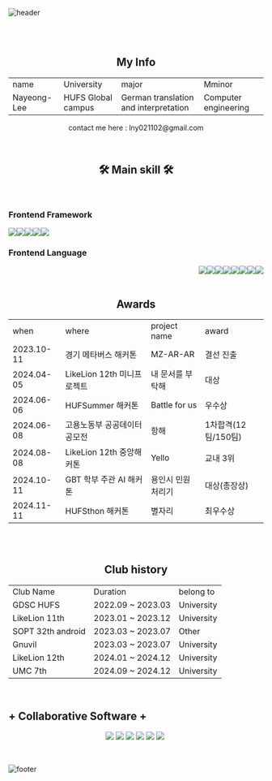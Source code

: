 ![header](https://capsule-render.vercel.app/api?type=waving&color=auto&height=200&section=header&text=HUFS%20Germany%20Computer%20Nayeong&fontSize=50&animation=twinkling&text-color=black)

<br>
<br>

<table align="center">
  <h2 align="center"><b>My Info</b></h3>
  <tr>
    <td>name</td>
    <td>University</td>
     <td>major</td>
    <td>Mminor</td>
  </tr>
  <tr>
    <td>Nayeong-Lee</td>
    <td>HUFS Global campus</td>
     <td>German translation and interpretation</td>
    <td>Computer engineering</td>
  </tr>
</table>
<p align="center">contact me here : lny021102@gmail.com</p>

<br />
<h2 align="center"><b>🛠 Main skill 🛠</b></h3>
<br />

<h3 align="start"><b>Frontend Framework</b></h3>
<div style="display: flex; justify-content: flex-start;">
<img src="https://img.shields.io/badge/React-61DAFB?style=flat-square&logo=React&logoColor=white"/>
<img src="https://img.shields.io/badge/Vite-646CFF?style=flat-square&logo=Vite&logoColor=white"/>
<img src="https://img.shields.io/badge/styledcomponents-DB7093?style=flat-square&logo=styledcomponents&logoColor=white"/>
<img src="https://img.shields.io/badge/Next.js-000000?style=flat-square&logo=Next.js&logoColor=white"/>
<img src="https://img.shields.io/badge/Flutter-02569B?style=flat-square&logo=Flutter&logoColor=white"/>
</div>

<h3 align="start"><b>Frontend Language</b></h3>
<div style="display: flex; justify-content: flex-end;">
<img src="https://img.shields.io/badge/Python-blue?style=flat-square&logo=Python&logoColor=white"/>
<img src="https://img.shields.io/badge/C-AFEEEE?style=flat-square&logo=C&logoColor=white"/>
<img src="https://img.shields.io/badge/C++-00599C?style=flat-square&logo=C++&logoColor=white"/>
<img src="https://img.shields.io/badge/Java-092E20?style=flat-square&logo=Java&logoColor=white"/>
<img src="https://img.shields.io/badge/dart-0175C2?style=flat-square&logo=dart&logoColor=white"/>
<img src="https://img.shields.io/badge/Kotlin-F48E00?style=flat-square&logo=Kotlin&logoColor=white"/>
<img src="https://img.shields.io/badge/javacript-F7DF1E?style=flat-square&logo=javascript&logoColor=white"/>
<img src="https://img.shields.io/badge/typescript-3178C6?style=flat-square&logo=typescript&logoColor=white"/>
</div>

  <br>
<table align="center">
  <h2 align="center"><b>Awards</b></h3>
  <tr>
     <td>when</td>
    <td>where</td>
    <td>project name</td>
     <td>award</td>
  </tr>
   <tr>
     <td>2023.10-11</td>
    <td>경기 메타버스 해커톤</td>
    <td>MZ-AR-AR</td>
     <td>결선 진출</td>
  </tr>
  <tr>
     <td>2024.04-05</td>
    <td>LikeLion 12th 미니프로젝트</td>
    <td>내 문서를 부탁해</td>
     <td>대상</td>
  </tr>
    <tr>
       <td>2024.06-06</td>
    <td>HUFSummer 해커톤</td>
    <td>Battle for us</td>
     <td>우수상</td>
  </tr>
   <tr>
      <td>2024.06-08</td>
    <td>고용노동부 공공데이터 공모전</td>
    <td>항해</td>
     <td>1차합격(12팀/150팀)</td>
  </tr>
   <tr>
      <td>2024.08-08</td>
    <td>LikeLion 12th 중앙해커톤</td>
    <td>Yello</td>
     <td>교내 3위</td>
  </tr>
   <tr>
       <td>2024.10-11</td>
    <td>GBT 학부 주관 AI 해커톤</td>
    <td>용인시 민원처리기</td>
     <td>대상(총장상)</td>
  </tr>
   <tr>
       <td>2024.11-11</td>
    <td>HUFSthon 해커톤</td>
    <td>별자리</td>
     <td>최우수상</td>
  </tr>
</table>
  <br />
  <br />

<table align="center">
  <h2 align="center"><b>Club history</b></h3>
  <tr>
    <td>Club Name</td>
    <td>Duration</td>
     <td>belong to</td>
  </tr>
  <tr>
    <td>GDSC HUFS</td>
    <td>2022.09 ~ 2023.03</td>
     <td>University</td>
  </tr>
   <tr>
    <td>LikeLion 11th</td>
    <td>2023.01 ~ 2023.12</td>
     <td>University</td>
  </tr>
   <tr>
    <td>SOPT 32th android</td>
    <td>2023.03 ~ 2023.07</td>
     <td>Other</td>
  </tr>
   <tr>
    <td>Gnuvil</td>
    <td>2023.03 ~ 2023.07</td>
     <td>University</td>
  </tr>
   <tr>
    <td>LikeLion 12th</td>
    <td>2024.01 ~ 2024.12</td>
     <td>University</td>
  </tr>
   <tr>
    <td>UMC 7th</td>
    <td>2024.09 ~ 2024.12</td>
     <td>University</td>
  </tr>
</table>

<br />

<h2 align="center" style="display: flex"> + Collaborative Software +</h2>
<div style="display: flex; justify-content: center;" align="center">
<img src="https://img.shields.io/badge/GitHub-181717?style=flat-square&logo=GitHub&logoColor=white"/> &nbsp
<img src="https://img.shields.io/badge/Git-F05032?style=flat-square&logo=Git&logoColor=white"/> &nbsp
<img src="https://img.shields.io/badge/Notion-000000?style=flat-square&logo=Notion&logoColor=white"/> &nbsp
<img src="https://img.shields.io/badge/Slack-4A154B?style=flat-square&logo=Slack&logoColor=white"/> &nbsp
<img src="https://img.shields.io/badge/Discord-5865F2?style=flat-square&logo=Discord&logoColor=white"/> &nbsp
<img src="https://img.shields.io/badge/Jira-0052CC?style=flat-square&logo=Jira&logoColor=white"/> &nbsp
  </div>
  
  <br>


<br>

![footer](https://capsule-render.vercel.app/api?type=waving&color=auto&height=100&section=footer)
